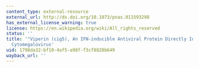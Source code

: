 ```yaml
---
content_type: external-resource
external_url: http://dx.doi.org/10.1073/pnas.011593298
has_external_license_warning: true
license: https://en.wikipedia.org/wiki/All_rights_reserved
status: ''
title: '"Viperin (cig5), An IFN-inducible Antiviral Protein Directly Induced By Human
  Cytomegalovirus'
uid: 1798da32-bf10-4af5-a98f-f3cf8828b649
wayback_url: ''
---
```

